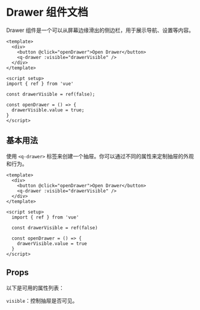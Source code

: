 # Drawer 组件文档

Drawer 组件是一个可以从屏幕边缘滑出的侧边栏，用于展示导航、设置等内容。

```angular2html
<template>
  <div>
    <button @click="openDrawer">Open Drawer</button>
    <q-drawer :visible="drawerVisible" />
  </div>
</template>

<script setup>
import { ref } from 'vue'

const drawerVisible = ref(false);

const openDrawer = () => {
  drawerVisible.value = true;
}
</script>
```

## 基本用法

使用 `<q-drawer>` 标签来创建一个抽屉。你可以通过不同的属性来定制抽屉的外观和行为。

```vue
<template>
  <div>
    <button @click="openDrawer">Open Drawer</button>
    <q-drawer :visible="drawerVisible" />
  </div>
</template>

<script setup>
  import { ref } from 'vue'

  const drawerVisible = ref(false)

  const openDrawer = () => {
    drawerVisible.value = true
  }
</script>
```

## Props

以下是可用的属性列表：

`visible`：控制抽屉是否可见。
